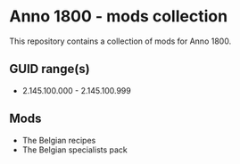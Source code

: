 # Anno 1800 - mods collection

This repository contains a collection of mods for Anno 1800.

## GUID range(s)

- 2.145.100.000 - 2.145.100.999

## Mods

- The Belgian recipes
- The Belgian specialists pack
